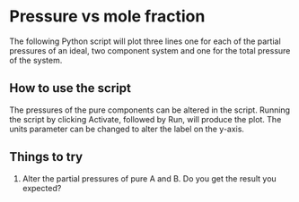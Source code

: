 # Pressure vs mole fraction
The following Python script will plot three lines one for each of the partial pressures of an ideal, two component system and one for the total pressure of the system.

## How to use the script
The pressures of the pure components can be altered in the script. Running the script by clicking Activate, followed by Run, will produce the plot. The units parameter can be changed to alter the label on the y-axis.

## Things to try
1. Alter the partial pressures of pure A and B. Do you get the result you expected?